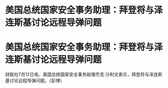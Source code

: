 # 美国总统国家安全事务助理：拜登将与泽连斯基讨论远程导弹问题

# 美国总统国家安全事务助理：拜登将与泽连斯基讨论远程导弹问题

财联社7月12日电，美国总统国家安全事务助理杰克·沙利文表示，拜登将与泽连斯基讨论远程导弹问题。（彭博）

